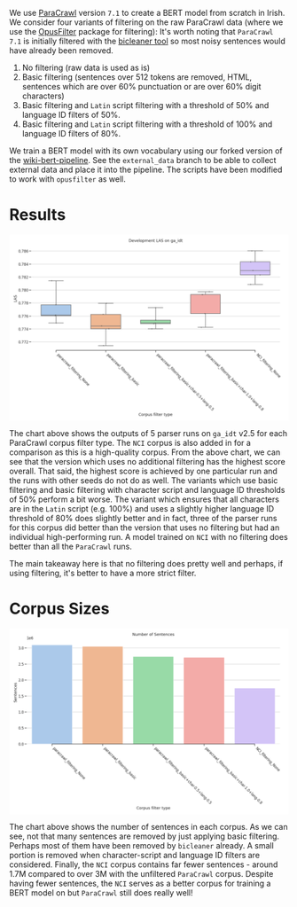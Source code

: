 We use [ParaCrawl](https://paracrawl.eu/) version `7.1` to create a BERT model from scratch in Irish.
We consider four variants of filtering on the raw ParaCrawl data (where we use the [OpusFilter](https://github.com/Helsinki-NLP/OpusFilter/tree/master/opusfilter) package for filtering):
It's worth noting that `ParaCrawl 7.1` is initially filtered with the [bicleaner tool](https://github.com/bitextor/bicleaner) so most noisy sentences would have already been removed.

1. No filtering (raw data is used as is)
2. Basic filtering (sentences over 512 tokens are removed, HTML, sentences which are over 60% punctuation or are over 60% digit characters)
3. Basic filtering and `Latin` script filtering with a threshold of 50% and language ID filters of 50%.
4. Basic filtering and `Latin` script filtering with a threshold of 100% and language ID filters of 80%.


We train a BERT model with its own vocabulary using our forked version of the [wiki-bert-pipeline](https://github.com/jbrry/wiki-bert-pipeline).
See the `external_data` branch to be able to collect external data and place it into the pipeline.
The scripts have been modified to work with `opusfilter` as well.

# Results
<img src="/assets/images/ga_idt_paracrawl_NCI.png" style="display: block; margin: 0 auto" />

The chart above shows the outputs of 5 parser runs on `ga_idt` v2.5 for each ParaCrawl corpus filter type.
The `NCI` corpus is also added in for a comparison as this is a high-quality corpus.
From the above chart, we can see that the version which uses no additional filtering has the highest score overall. That said, the highest score is achieved by one particular run and the runs with other seeds do not do as well.
The variants which use basic filtering and basic filtering with character script and language ID thresholds of 50% perform a bit worse.
The variant which ensures that all characters are in the `Latin` script (e.g. 100%) and uses a slightly higher language ID threshold of 80% does slightly better and in fact, three of the parser runs for this corpus did better than the version that uses no filtering but had an individual high-performing run.
A model trained on `NCI` with no filtering does better than all the `ParaCrawl` runs.

The main takeaway here is that no filtering does pretty well and perhaps, if using filtering, it's better to have a more strict filter.

# Corpus Sizes
<img src="/assets/images/ga_idt_paracrawl_NCI_sizes.png" style="display: block; margin: 0 auto" />

The chart above shows the number of sentences in each corpus.
As we can see, not that many sentences are removed by just applying basic filtering. Perhaps most of them have been removed by `bicleaner` already.
A small portion is removed when character-script and language ID filters are considered.
Finally, the `NCI` corpus contains far fewer sentences - around 1.7M compared to over 3M with the unfiltered `ParaCrawl` corpus.
Despite having fewer sentences, the `NCI` serves as a better corpus for training a BERT model on but `ParaCrawl` still does really well!



